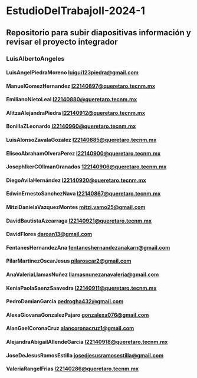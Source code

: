 # EstudioDelTrabajoII-2024-1
## Repositorio para subir diapositivas información y revisar el proyecto integrador

### LuisAlbertoAngeles
#### LuisAngelPiedraMoreno luigui123piedra@gmail.com
#### ManuelGomezHernandez l22140897@queretaro.tecnm.mx
#### EmilianoNietoLeal l22140880@queretaro.tecnm.mx 
#### AlitzaAlejandraPiedra l22140912@queretaro.tecnm.mx
#### BonillaZLeonardo l22140960@queretaro.tecnm.mx
#### LuisAlonsoZavalaGozalez l22140885@queretaro.tecnm.mx
#### EliseoAbrahamOlveraPerez l22140900@queretaro.tecnm.mx
#### JosephIkerCOllmanGranados 122140906@queretaro.tecnm.mx
#### DiegoAvilaHernández l22140920@queretaro.tecnm.mx
#### EdwinErnestoSanchezNava l22140867@queretaro.tecnm.mx
#### MitziDanielaVazquezMontes mitzi.vamo25@gmail.com
#### DavidBautistaAzcarraga l22140921@queretaro.tecnm.mx
#### DavidFlores daroan13@gmail.com
#### FentanesHernandezAna fentaneshernandezanakarn@gmail.com
#### PilarMartinezOscarJesus pilaroscar2@gmail.com
#### AnaValeriaLlamasNuñez llamasnunezanavaleria@gmail.com
#### KeniaPaolaSaenzSaavedra l22140911@queretaro.tecnm.mx
#### PedroDamianGarcia pedrogha432@gmail.com
#### AlexaGiovanaGonzalezPajaro gonzalexa076@gmail.com
#### AlanGaelCoronaCruz alancoronacruz1@gmail.com
#### AlejandraAbigailAllendeGarcia l22140918@queretaro.tecnm.mx
#### JoseDeJesusRamosEstilla josedjesusramosestilla@gmail.com
#### ValeriaRangelFrias l22140286@queretaro.tecnm.mx